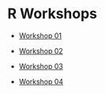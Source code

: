 # R Workshops

-   [Workshop 01](docs/workshop_01/week01.html)

-   [Workshop 02](docs/workshop_02/index.html)

-   [Workshop 03](docs/workshop_03/index.html)

-   [Workshop 04](docs/workshop_04/index.html)